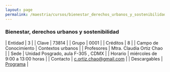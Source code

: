 ```yaml
---
layout: page
permalink: /maestria/cursos/bienestar_derechos_urbanos_y_sostenibilidad/
---
```


### Bienestar, derechos urbanos y sostenibilidad

| Entidad | 3 |
| Clave | 73814 |
| Grupo | 0001 |
| Créditos | 8 |
| Campo de Conocimiento | Contextos urbanos |
| Profesores | Mtra. Claudia Ortiz Chao |
| Sede | Unidad Posgrado, aula F-305 , CDMX |
| Horario | miércoles de 9:00 a 13:00 horas |
| Contacto | <c.ortiz.chao@gmail.com> |
| Descargables |  [Programa](/assets/docs/cursos/bienestar_derechos_urbanos_sost.pdf) |


